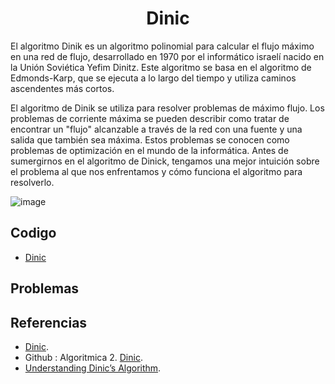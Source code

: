 <h1 align="center"> Dinic </h1>

El algoritmo Dinik es un algoritmo polinomial para calcular el flujo máximo en una red de flujo, desarrollado en 1970 por el informático israelí nacido en la Unión Soviética Yefim Dinitz. Este algoritmo se basa en el algoritmo de Edmonds-Karp, que se ejecuta a lo largo del tiempo y utiliza caminos ascendentes más cortos.

El algoritmo de Dinik se utiliza para resolver problemas de máximo flujo. Los problemas de corriente máxima se pueden describir como tratar de encontrar un "flujo" alcanzable a través de la red con una fuente y una salida que también sea máxima. Estos problemas se conocen como problemas de optimización en el mundo de la informática. Antes de sumergirnos en el algoritmo de Dinick, tengamos una mejor intuición sobre el problema al que nos enfrentamos y cómo funciona el algoritmo para resolverlo.

![image](https://user-images.githubusercontent.com/97768733/199863225-ea8218b8-034a-4a91-983d-64e8d861de47.png)

## Codigo

* [Dinic](https://github.com/HugoAlejandro2002/Algoritmos-y-Estructuras-de-Datos/blob/main/Algoritmos/Teoria%20de%20Grafos/Dinic/dinic.cpp)

## Problemas

## Referencias 

* [Dinic](https://es.wikipedia.org/wiki/Algoritmo_de_Dinic).  
* Github : Algoritmica 2. [Dinic](https://github.com/PaulLandaeta/algoritmica2/tree/master/contenido/Teoria%20de%20Grafos/Dinic).
* [Understanding Dinic’s Algorithm](https://medium.com/smucs/understanding-dinics-algorithm-ebf892e66227).
